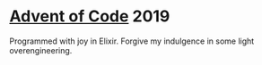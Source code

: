 # [Advent of Code](https://adventofcode.com/) 2019

Programmed with joy in Elixir. Forgive my indulgence in some light overengineering.

